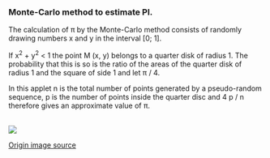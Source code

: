<h3>Monte-Carlo method to estimate PI.</h3>

<p>The calculation of π by the Monte-Carlo method consists of randomly drawing numbers x and y in the interval [0; 1].</p> </p>

<p>If x<sup>2</sup> + y<sup>2</sup> < 1 the point M (x, y) belongs to a quarter disk of radius 1. The probability that this is so is the ratio of the areas of the quarter disk of radius 1 and the square of side 1 and let π / 4.

In this applet n is the total number of points generated by a pseudo-random sequence, p is the number of points inside the quarter disc and 4 p / n therefore gives an approximate value of π. </p>
  
 </br>

<img src="https://scoop.readthedocs.io/en/0.7/_images/monteCarloPiExample.gif">
<p> <a href="https://notebook.community/ULHPC/tutorials/python/advanced/jupyter-celery/jupyter/Monte-Carlo%20calculation%20of%20pi" target="_blank"> Origin image source</a> </p>
